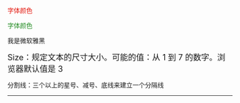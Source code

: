 <font color='#e3170d'>字体颜色</font>

<font color='#228B22'>字体颜色</font>

<font face='微软雅黑'>我是微软雅黑</font>

<font size=4>Size：规定文本的尺寸大小。可能的值：从 1 到 7 的数字。浏览器默认值是 3</font>



分割线：三个以上的星号、减号、底线来建立一个分隔线

---



